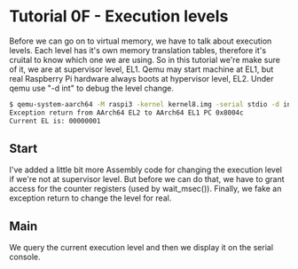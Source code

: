 Tutorial 0F - Execution levels
==============================

Before we can go on to virtual memory, we have to talk about execution levels. Each level has it's own
memory translation tables, therefore it's cruital to know which one we are using. So in this tutorial we're
make sure of it, we are at supervisor level, EL1. Qemu may start machine at EL1, but real Raspberry Pi hardware
always boots at hypervisor level, EL2. Under qemu use "-d int" to debug the level change.

```sh
$ qemu-system-aarch64 -M raspi3 -kernel kernel8.img -serial stdio -d int
Exception return from AArch64 EL2 to AArch64 EL1 PC 0x8004c
Current EL is: 00000001
```

Start
-----

I've added a little bit more Assembly code for changing the execution level if we're not at supervisor level.
But before we can do that, we have to grant access for the counter registers (used by wait_msec()).
Finally, we fake an exception return to change the level for real.

Main
----

We query the current execution level and then we display it on the serial console.
